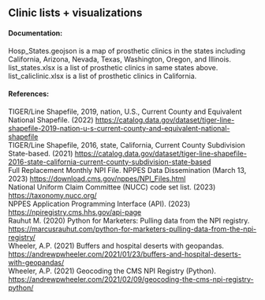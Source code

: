 ## Clinic lists + visualizations

#### Documentation:
Hosp_States.geojson is a map of prosthetic clinics in the states including California, Arizona, Nevada, Texas, Washington, Oregon, and Illinois.<br /> 
list_states.xlsx is a list of prosthetic clinics in same states above. <br />
list_caliclinic.xlsx is a list of prosthetic clinics in California. <br /> 


#### References:

TIGER/Line Shapefile, 2019, nation, U.S., Current County and Equivalent National Shapefile. (2022) https://catalog.data.gov/dataset/tiger-line-shapefile-2019-nation-u-s-current-county-and-equivalent-national-shapefile <br />
TIGER/Line Shapefile, 2016, state, California, Current County Subdivision State-based. (2021) https://catalog.data.gov/dataset/tiger-line-shapefile-2016-state-california-current-county-subdivision-state-based <br /> 
Full Replacement Monthly NPI File. NPPES Data Dissemination (March 13, 2023) https://download.cms.gov/nppes/NPI_Files.html <br /> 
National Uniform Claim Committee (NUCC) code set list. (2023) https://taxonomy.nucc.org/ <br /> 
NPPES Application Programming Interface (API). (2023) https://npiregistry.cms.hhs.gov/api-page <br /> 
Rauhut M. (2020) Python for Marketers: Pulling data from the NPI registry. https://marcusrauhut.com/python-for-marketers-pulling-data-from-the-npi-registry/ <br /> 
Wheeler, A.P. (2021) Buffers and hospital deserts with geopandas. https://andrewpwheeler.com/2021/01/23/buffers-and-hospital-deserts-with-geopandas/ <br /> 
Wheeler, A.P. (2021) Geocoding the CMS NPI Registry (Python). https://andrewpwheeler.com/2021/02/09/geocoding-the-cms-npi-registry-python/ <br /> 
